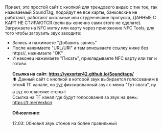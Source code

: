 Привет, это простой сайт с кнопкой для трендового видео с тик ток, так называемый SoundTag, подойдут не все карты, банковские не работают, работают школьные или студенческие пропуска, ДАННЫЕ С КАРТ НЕ СТИРАЮТСЯ (если вы конечно сами этого не сделате). Загружаете на NFC метку или карту через приложение NFC Tools, для того чтобы загрузить звук заходите:<br>
- Запись и нажимаете "Добавить запись" <br/>
- После нажимаете "URL/URI" и там вписываете ссылку ниже без https//, нажимаете "ОК" <br/>
- И наконец нажимаете "Писать", прикладываете NFC карту или тег и готово <br><br>
**Ссылка на сайт: https://vexorter42.github.io/Soundtags/<br/>**
⬆️ Данный сайт с кнопкой в которой звук выбирается голосованим в этом⬇️ ТГ канале, но [тут](https://github.com/Vexorter42/Soundtags/tree/main/SndStr) фиксированный звук с мема "Тут свага", ну а [тут](https://github.com/Vexorter42/Soundtags/tree/main/SndOr) по классике стоны🔥<br/>
Ссылка на ТГ канал где будут голосования за звук на день: https://t.me/Vexkon <br/><br/>
**Обновление: <br/><br/>**
12.03: Обновил звук стонов на более правильный

